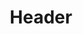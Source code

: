 ---
title: Header
layout: "layouts/documentation.njk"
eleventyNavigation:
  key: headerEN
  title: Header — coming soon
  locale: en
  parent: basicEN
  order: 4
  url: null
  hideMain: true
translationKey: "header"
permalink: false
---
